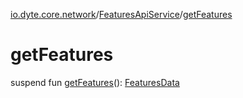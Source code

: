[io.dyte.core.network](../index.md)/[FeaturesApiService](index.md)/[getFeatures](get-features.md)

# getFeatures


suspend fun [getFeatures](get-features.md)(): [FeaturesData](../../com.dyte.mobilecorekmm.network.models/-features-data/index.md)
